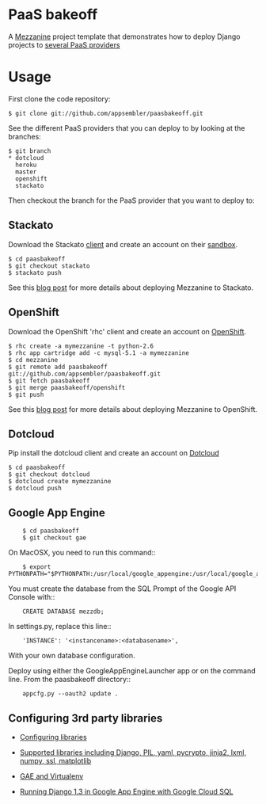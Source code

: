 PaaS bakeoff
============

A [Mezzanine](http://mezzanine.jupo.org) project template that demonstrates how to deploy Django projects to [several PaaS providers](http://appsembler.com/blog/paas-bakeoff-comparing-stackato-openshift-dotcloud-and-heroku-for-django-hosting-and-deployment/)

Usage
=====

First clone the code repository:

```
$ git clone git://github.com/appsembler/paasbakeoff.git
```

See the different PaaS providers that you can deploy to by looking at the branches:

```
$ git branch
* dotcloud
  heroku
  master
  openshift
  stackato
```

Then checkout the branch for the PaaS provider that you want to deploy to:

Stackato
--------

Download the Stackato [client](http://www.activestate.com/stackato/download_client) and create an account on their [sandbox](http://www.activestate.com/stackato/sandbox).

```
$ cd paasbakeoff
$ git checkout stackato
$ stackato push
```

See this [blog post](http://appsembler.com/blog/django-deployment-using-stackato/) for more details about deploying Mezzanine to Stackato.

OpenShift
---------

Download the OpenShift 'rhc' client and create an account on [OpenShift](http://openshift.redhat.com/).

```
$ rhc create -a mymezzanine -t python-2.6
$ rhc app cartridge add -c mysql-5.1 -a mymezzanine
$ cd mezzanine
$ git remote add paasbakeoff git://github.com/appsembler/paasbakeoff.git
$ git fetch paasbakeoff
$ git merge paasbakeoff/openshift
$ git push
```

See this [blog post](http://appsembler.com/blog/django-deployment-using-openshift/) for more details about deploying Mezzanine to OpenShift.

Dotcloud
--------

Pip install the dotcloud client and create an account on [Dotcloud](http://dotcloud.com)

```
$ cd paasbakeoff
$ git checkout dotcloud
$ dotcloud create mymezzanine
$ dotcloud push
```

Google App Engine
-----------------

```
	$ cd paasbakeoff
	$ git checkout gae
```

On MacOSX, you need to run this command::

```
	$ export PYTHONPATH="$PYTHONPATH:/usr/local/google_appengine:/usr/local/google_appengine/lib/django_1_4"
```

You must create the database from the SQL Prompt of the Google API Console with::

```
	CREATE DATABASE mezzdb;
```

In settings.py, replace this line::

```
	'INSTANCE': '<instancename>:<databasename>',
```

With your own database configuration.

Deploy using either the GoogleAppEngineLauncher app or on the command line. From the paasbakeoff directory::

```
	appcfg.py --oauth2 update .
```

Configuring 3rd party libraries
-------------------------------

* [Configuring libraries](https://developers.google.com/appengine/docs/python/python25/migrate27#Configuring_Libraries)

* [Supported libraries including Django, PIL, yaml, pycrypto, jinja2, lxml, numpy, ssl, matplotlib](https://developers.google.com/appengine/docs/python/tools/libraries27)

* [GAE and Virtualenv](http://rh0dium.blogspot.com/2010/02/development-strategy-for-google-app.html)

* [Running Django 1.3 in Google App Engine with Google Cloud SQL](http://www.joemartaganna.com/web-development/running-django-13-in-google-app-engine-with-google-cloud-sql/)
